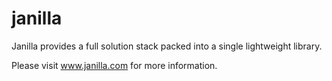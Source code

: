 # janilla
Janilla provides a full solution stack packed into a single lightweight library.

Please visit www.janilla.com for more information.
